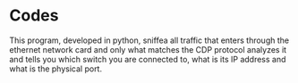 # Codes

This program, developed in python, sniffea all traffic that enters through the ethernet network card and only what matches 
the CDP protocol analyzes it and tells you which switch you are connected to, what is its IP address and what is the physical port.
